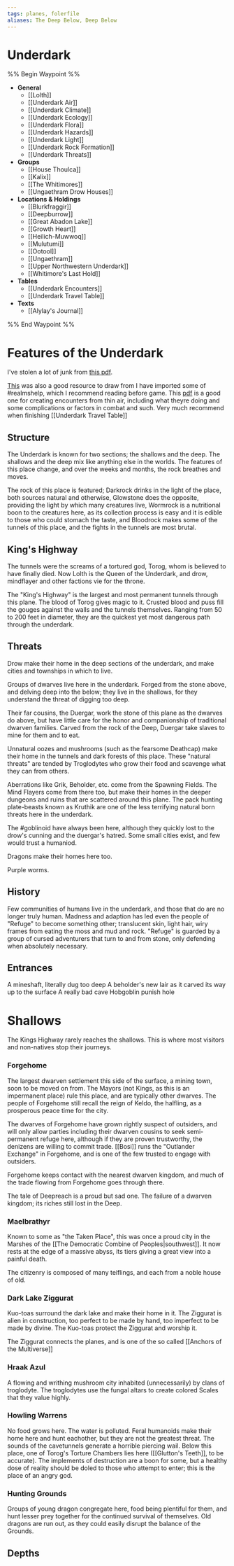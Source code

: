 ```yaml
---
tags: planes, folerfile
aliases: The Deep Below, Deep Below
---
```


# Underdark
%% Begin Waypoint %%
- **General**
	- [[Lolth]]
	- [[Underdark Air]]
	- [[Underdark Climate]]
	- [[Underdark Ecology]]
	- [[Underdark Flora]]
	- [[Underdark Hazards]]
	- [[Underdark Light]]
	- [[Underdark Rock Formation]]
	- [[Underdark Threats]]
- **Groups**
	- [[House Thoulca]]
	- [[Kalix]]
	- [[The Whitimores]]
	- [[Ungaethram Drow Houses]]
- **Locations & Holdings**
	- [[Blurkfraggir]]
	- [[Deepburrow]]
	- [[Great Abadon Lake]]
	- [[Growth Heart]]
	- [[Heilich-Muwwoq]]
	- [[Mulutumi]]
	- [[Ootool]]
	- [[Ungaethram]]
	- [[Upper Northwestern Underdark]]
	- [[Whitimore's Last Hold]]
- **Tables**
	- [[Underdark Encounters]]
	- [[Underdark Travel Table]]
- **Texts**
	- [[Alylay's Journal]]

%% End Waypoint %%

# Features of the Underdark

I've stolen a lot of junk from [this pdf](https://img.fireden.net/tg/image/1517/28/1517289863662.pdf).

[This](https://worldbuilderblog.me/2014/05/06/the-underdark/) was also a good resource to draw from
I have imported some of #realmshelp, which I recommend reading before game.
This [pdf](https://d1vzi28wh99zvq.cloudfront.net/pdf_previews/264119-sample.pdf) is a good one for creating encounters from thin air, including what theyre doing and some complications or factors in combat and such. Very much recommend when finishing [[Underdark Travel Table]]


## Structure
The Underdark is known for two sections; the shallows and the deep. The shallows and the deep mix like anything else in the worlds. The features of this place change, and over the weeks and months, the rock breathes and moves.

The rock of this place is featured; Darkrock drinks in the light of the place, both sources natural and otherwise, Glowstone does the opposite, providing the light by which many creatures live, Wormrock is a nutritional boon to the creatures here, as its collection process is easy and it is edible to those who could stomach the taste, and Bloodrock makes some of the tunnels of this place, and the fights in the tunnels are most brutal.

## King's Highway
The tunnels were the screams of a tortured god, Torog, whom is believed to have finally died. Now Lolth is the Queen of the Underdark, and drow, mindflayer and other factions vie for the throne.

The "King's Highway" is the largest and most permanent tunnels through this plane. The blood of Torog gives magic to it. Crusted blood and puss fill the gouges against the walls and the tunnels themselves. Ranging from 50 to 200 feet in diameter, they are the quickest yet most dangerous path through the underdark.

## Threats
Drow make their home in the deep sections of the underdark, and make cities and townships in which to live. 

Groups of dwarves live here in the underdark. Forged from the stone above, and delving deep into the below; they live in the shallows, for they understand the threat of digging too deep.

Their far cousins, the Duergar, work the stone of this plane as the dwarves do above, but have little care for the honor and companionship of traditional dwarven families. Carved from the rock of the Deep, Duergar take slaves to mine for them and to eat.

Unnatural oozes and mushrooms (such as the fearsome Deathcap) make their home in the tunnels and dark forests of this place. These "natural threats" are tended by Troglodytes who grow their food and scavenge what they can from others.

Aberrations like Grik, Beholder, etc. come from the Spawning Fields. The Mind Flayers come from there too, but make their homes in the deeper dungeons and ruins that are scattered around this plane. The pack hunting plate-beasts known as Kruthik are one of the less terrifying natural born threats here in the underdark.

The #goblinoid have always been here, although they quickly lost to the drow's cunning and the duergar's hatred. Some small cities exist, and few would trust a humaniod.

Dragons make their homes here too. 

Purple worms.

## History
Few communities of humans live in the underdark, and those that do are no longer truly human. Madness and adaption has led even the people of "Refuge" to become something other; translucent skin, light hair, wiry frames from eating the moss and mud and rock. "Refuge" is guarded by a group of cursed adventurers that turn to and from stone, only defending when absolutely necessary.

## Entrances
A mineshaft, literally dug too deep
A beholder's new lair as it carved its way up to the surface
A really bad cave
Hobgoblin punish hole

# Shallows
The Kings Highway rarely reaches the shallows. This is where most visitors and non-natives stop their journeys.

### Forgehome
The largest dwarven settlement this side of the surface, a mining town, soon to be moved on from. The Mayors (not Kings, as this is an impermanent place) rule this place, and are typically other dwarves. The people of Forgehome still recall the reign of Keldo, the halfling, as a prosperous peace time for the city.

The dwarves of Forgehome have grown rightly suspect of outsiders, and will only allow parties including their dwarven cousins to seek semi-permanent refuge here, although if they are proven trustworthy, the denizens are willing to commit trade. [[Bosi]] runs the "Outlander Exchange" in Forgehome, and is one of the few trusted to engage with outsiders.

Forgehome keeps contact with the nearest dwarven kingdom, and much of the trade flowing from Forgehome goes through there.

The tale of Deepreach is a proud but sad one. The failure of a dwarven kingdom; its riches still lost in the Deep.

### Maelbrathyr
Known to some as "the Taken Place", this was once a proud city in the Marshes of the [[The Democratic Combine of Peoples|southwest]]. It now rests at the edge of a massive abyss, its tiers giving a great view into a painful death.

The citizenry is composed of many teiflings, and each from a noble house of old. 

### Dark Lake Ziggurat
Kuo-toas surround the dark lake and make their home in it. The Ziggurat is alien in construction, too perfect to be made by hand, too imperfect to be made by divine. The Kuo-toas protect the Ziggurat and worship it.

The Ziggurat connects the planes, and is one of the so called [[Anchors of the Multiverse]]

### Hraak Azul
A flowing and writhing mushroom city inhabited (unnecessarily) by clans of troglodyte. The troglodytes use the fungal altars to create colored Scales that they value highly.

### Howling Warrens
No food grows here. The water is polluted. Feral humanoids make their home here and hunt eachother, but they are not the greatest threat. The sounds of the cavetunnels generate a horrible piercing wail. Below this place, one of Torog's Torture Chambers lies here ([[Glutton's Teeth]], to be accurate). The implements of destruction are a boon for some, but a healthy dose of reality should be doled to those who attempt to enter; this is the place of an angry god.

### Hunting Grounds
Groups of young dragon congregate here, food being plentiful for them, and hunt lesser prey together for the continued survival of themselves. Old dragons are run out, as they could easily disrupt the balance of the Grounds.

## Depths
